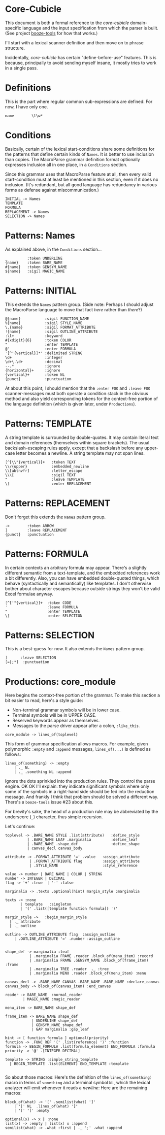# Core-Cubicle

This document is both a formal reference to the *core-cubicle* domain-specific
language and the input specification from which the parser is built.
(See project [booze-tools](https://github.com/kjosib/booze-tools) for how that works.)

I'll start with a lexical scanner definition and then move on to phrase structure.

Incidentally, *core-cubicle* has certain "define-before-use" features. This is because,
principally to avoid sending myself insane, it mostly tries to work in a single pass.

# Definitions
This is the part where regular common sub-expressions are defined. For now, I have only one.
```
name        \l\w*
```

# Conditions
Basically, certain of the lexical start-conditions share some definitions
for the patterns that define certain kinds of `Names`. It is better to use inclusion than copies.
The MacroParse grammar definition format optionally expresses inclusion all in one place, in a
`Conditions` section.

Since this grammar uses that MacroParse feature at all, then every valid start-condition must
at least be mentioned in this section, even if it does no inclusion. (It's redundant, but all
good language has redundancy in various forms as defense against miscommunication.)
```
INITIAL -> Names
TEMPLATE
FORMULA
REPLACEMENT -> Names
SELECTION -> Names
```

# Patterns: Names
As explained above, in the `Conditions` section...
```
_         :token UNDERLINE
{name}    :token BARE_NAME
#{name}   :token GENSYM_NAME
${name}   :sigil MAGIC_NAME
```

# Patterns: INITIAL
This extends the `Names` pattern group.
(Side note: Perhaps I should adjust the MacroParse language to move that
fact *here* rather than *there*?)
```
@{name}           :sigil FUNCTION_NAME
%{name}           :sigil STYLE_NAME
\.{name}          :sigil FORMAT_ATTRIBUTE
!{name}           :sigil OUTLINE_ATTRIBUTE
:\l+              :keyword
#{xdigit}{6}      :token COLOR
"                 :enter TEMPLATE
@'                :enter FORMULA
'[^'{vertical}]*' :delimited STRING
\d+               :integer
\d+\.\d+          :decimal
--.*              :ignore
{horizontal}+     :ignore
{vertical}+       :token NL
{punct}           :punctuation
```

At about this point, I should mention that the `:enter FOO` and `:leave FOO` scanner-messages
must both operate a condition stack in the obvious method and also yield corresponding
tokens for the context-free portion of the language definition (which is given later,
under `Productions`).

# Patterns: TEMPLATE
A string template is surrounded by double-quotes. It may contain literal text and
domain references (themselves within square brackets). The usual backslash-escaping
rules apply, except that a backslash before any upper-case letter becomes a newline.
A string template may not span lines.
```
[^[\\"{vertical}]+   :token TEXT
\\/{upper}           :embedded_newline
\\[abtnvfr]          :letter_escape
\\\[                 :sigil TEXT
"                    :leave TEMPLATE
\[                   :enter REPLACEMENT
```

# Patterns: REPLACEMENT
Don't forget this extends the `Names` pattern group.
```
->        :token ARROW
]         :leave REPLACEMENT
{punct}   :punctuation
```

# Patterns: FORMULA
In certain contexts an arbitrary formula may appear. There's a slightly different semantic from
a text-template, and the embedded references work a bit differently. Also, you can have embedded
double-quoted things, which behave (syntactically and semantically) like templates. I don't otherwise
bother about character escapes because outside strings they won't be valid Excel formulae anyway.
```
[^['"{vertical}]+  :token CODE
'                  :leave FORMULA
"                  :enter TEMPLATE
\[                 :enter SELECTION
```

# Patterns: SELECTION
This is a best-guess for now. It also extends the `Names` pattern group.
```
]      :leave SELECTION
[=|;*]  :punctuation
```

# Productions: core_module
Here begins the context-free portion of the grammar.
To make this section a bit easier to read, here's a style guide:

* Non-terminal grammar symbols will be in lower case.
* Terminal symbols will be in UPPER CASE.
* Reserved keywords appear as themselves.
* Messages to the parse driver appear after a colon, `:like_this`.
```
core_module -> lines_of(toplevel)
```
This form of grammar specification allows macros.
For example, given polymorphic `:empty` and `:append`
messages, `lines_of(...)` is defined as follows:
```
lines_of(something) -> :empty
    | ._ NL
    | ._ .something NL :append
```
Ignore the dots sprinkled into the production rules. They control the parse engine.
OK OK I'll explain: they indicate significant symbols where only some of the symbols in
a right-hand side should be fed into the reduction message. And frankly I think that
problem should be solved a different way. There's a `booze-tools` issue #23 about this.

For brevity's sake, the head of a production rule may be abbreviated by the
underscore (`_`) character, thus simple recursion.

Let's continue:
```
toplevel -> .BARE_NAME STYLE .list(attribute)   :define_style
          | .BARE_NAME LEAF .marginalia         :define_leaf
          | .BARE_NAME .shape_def               :define_shape
          | canvas_decl canvas_body

attribute -> .FORMAT_ATTRIBUTE '=' .value   :assign_attribute
           | .FORMAT_ATTRIBUTE flag         :assign_attribute
           | .STYLE_NAME                    :style_reference

value -> number | BARE_NAME | COLOR | STRING
number -> INTEGER | DECIMAL
flag -> '+' :true  | '-' :false

marginalia -> .texts .optional(hint) margin_style :marginalia

texts -> :none
       | template   :singleton
       | '(' .list([template function formula]) ')'

margin_style ->   :begin_margin_style
  | ._ attribute
  | ._ outline

outline -> OUTLINE_ATTRIBUTE flag  :assign_outline
    | .OUTLINE_ATTRIBUTE '=' .number :assign_outline
     

shape_def -> marginalia :leaf
           | .marginalia FRAME .reader .block_of(menu_item) :record
           | .marginalia FRAME .GENSYM_NAME .block_of(frame_item) :frame
           | .marginalia TREE .reader  ._ :tree
           | .marginalia MENU .reader .block_of(menu_item) :menu

canvas_decl -> .BARE_NAME CANVAS .BARE_NAME .BARE_NAME :declare_canvas
canvas_body -> block_of(canvas_item) :end_canvas

reader -> BARE_NAME  :normal_reader
        | MAGIC_NAME :magic_reader

menu_item -> BARE_NAME shape_def

frame_item -> BARE_NAME shape_def
            | UNDERLINE shape_def
            | GENSYM_NAME shape_def
            | GAP marginalia :gap_leaf

hint -> [ function formula ] optional(priority)
function -> .FUNC_REF '(' .list(reference) ')' :function
formula -> BEGIN_FORMULA .list(formula_element) END_FORMULA :formula
priority -> '@' .[INTEGER DECIMAL]

template -> STRING :simple_string_template
  | BEGIN_TEMPLATE .list(ELEMENT) END_TEMPLATE :template


``` 
So about those macros: Here's the definition
of the `lines_of(something)` macro in terms of `something` and a terminal
symbol `NL`, which the lexical analyzer will emit whenever it reads a *newline*:
Here are the remaining macros:
```
block_of(what) -> '[' .semilist(what) ']'
	| '[' NL  .lines_of(what) ']'
	| '[' ']' :empty

optional(x) -> x | :none
list(x) -> :empty | list(x) x :append
semilist(what) -> .what :first | ._ ';' .what :append
```

